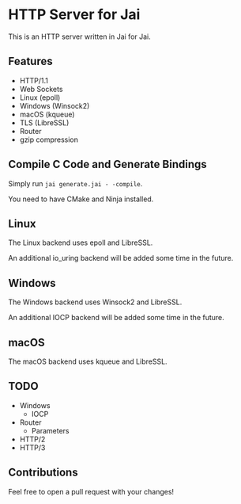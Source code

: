 # HTTP Server for Jai

This is an HTTP server written in Jai for Jai.

## Features

- HTTP/1.1
- Web Sockets
- Linux (epoll)
- Windows (Winsock2)
- macOS (kqueue)
- TLS (LibreSSL)
- Router
- gzip compression

## Compile C Code and Generate Bindings

Simply run `jai generate.jai - -compile`.

You need to have CMake and Ninja installed.

## Linux

The Linux backend uses epoll and LibreSSL.

An additional io_uring backend will be added some time in the future.

## Windows

The Windows backend uses Winsock2 and LibreSSL.

An additional IOCP backend will be added some time in the future.

## macOS

The macOS backend uses kqueue and LibreSSL.

## TODO

- Windows
  - IOCP
- Router
  - Parameters
- HTTP/2
- HTTP/3

## Contributions

Feel free to open a pull request with your changes!